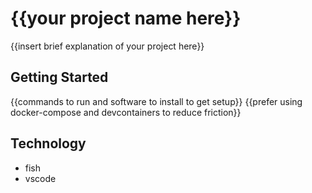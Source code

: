 # {{your project name here}}

{{insert brief explanation of your project here}}

## Getting Started

{{commands to run and software to install to get setup}}
{{prefer using docker-compose and devcontainers to reduce friction}}

## Technology

- fish
- vscode
